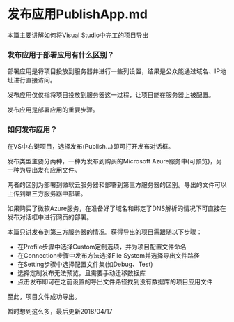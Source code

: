 # 发布应用PublishApp.md
本篇主要讲解如何将Visual Studio中完工的项目导出

### 发布应用于部署应用有什么区别？
部署应用是将项目投放到服务器并进行一些列设置，结果是公众能通过域名、IP地址进行直接访问。

发布应用仅仅指将项目投放到服务器这一过程，让项目能在服务器上被配置。

发布应用是部署应用的重要步骤。

### 如何发布应用？
在VS中右键项目，选择发布(Publish...)即可打开发布对话框。

发布类型主要分两种，一种为发布到购买的Microsoft Azure服务中(可预览)，另一种为导出发布应用文件。

两者的区别为部署到微软云服务器和部署到第三方服务器的区别。导出的文件可以上传到第三方服务器中部署。

如果购买了微软Azure服务，在准备好了域名和绑定了DNS解析的情况下可直接在发布对话框中进行网页的部署。

本篇只讲发布到第三方服务器的情况。获得导出的项目需跟随以下步骤：

* 在Profile步骤中选择Custom定制选项，并为项目配置文件命名
* 在Connection步骤中发布方法选择File System并选择导出文件路径
* 在Setting步骤中选择配置文件集(如Debug、Test)
* 选择定制发布无法预览，且需要手动迁移数据库
* 点击发布即可在之前设置的导出文件路径找到没有数据库的项目应用文件

至此，项目文件成功导出。

暂时想到这么多，最后更新2018/04/17

